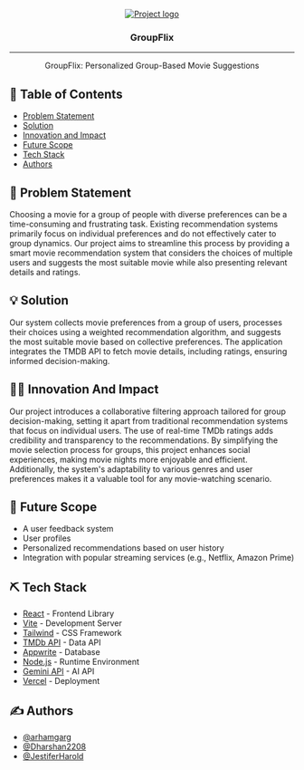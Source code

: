 <p align="center">
  <a href="" rel="noopener">
 <img src="https://i.imgur.com/AZ2iWek.png" alt="Project logo"></a>
</p>
<h3 align="center">GroupFlix</h3>

---

<p align="center"> GroupFlix: Personalized Group-Based Movie Suggestions
    <br> 
</p>

## 📝 Table of Contents

- [Problem Statement](#problem_statement)
- [Solution](#solution)
- [Innovation and Impact](#iai)
- [Future Scope](#future_scope)
- [Tech Stack](#tech_stack)
- [Authors](#authors)

## 🧐 Problem Statement <a name = "problem_statement"></a>

Choosing a movie for a group of people with diverse preferences can be
a time-consuming and frustrating task. Existing recommendation systems primarily focus on
individual preferences and do not effectively cater to group dynamics. Our project aims to
streamline this process by providing a smart movie recommendation system that considers
the choices of multiple users and suggests the most suitable movie while also presenting
relevant details and ratings.

## 💡 Solution <a name = "solution"></a>

Our system collects movie preferences from a group of users, processes
their choices using a weighted recommendation algorithm, and suggests the most suitable
movie based on collective preferences. The application integrates the TMDB API to fetch movie
details, including ratings, ensuring informed decision-making.

## 👨‍💻 Innovation And Impact <a name = "iai"></a>

Our project introduces a collaborative filtering approach tailored for
group decision-making, setting it apart from traditional recommendation systems that focus
on individual users. The use of real-time TMDb ratings adds credibility and
transparency to the recommendations. By simplifying the movie selection process for
groups, this project enhances social experiences, making movie nights more enjoyable and
efficient. Additionally, the system's adaptability to various genres and user preferences
makes it a valuable tool for any movie-watching scenario.

## 🚀 Future Scope <a name = "future_scope"></a>

- A user feedback system
- User profiles
- Personalized recommendations based on user history
- Integration with popular streaming services (e.g., Netflix, Amazon Prime)

## ⛏️ Tech Stack <a name = "tech_stack"></a>

- [React](https://reactjs.org/) - Frontend Library
- [Vite](https://vite.dev/) - Development Server
- [Tailwind](https://tailwindcss.com/) - CSS Framework
- [TMDb API](https://developer.themoviedb.org/docs/getting-started) - Data API
- [Appwrite](https://www.appwrite.io/) - Database
- [Node.js](https://nodejs.org/) - Runtime Environment
- [Gemini API](https://ai.google.dev/gemini-api/docs) - AI API
- [Vercel](https://vercel.com/) - Deployment

## ✍️ Authors <a name = "authors"></a>

- [@arhamgarg](https://github.com/arhamgarg)
- [@Dharshan2208](https://github.com/Dharshan2208)
- [@JestiferHarold](https://github.com/JestiferHarold)
